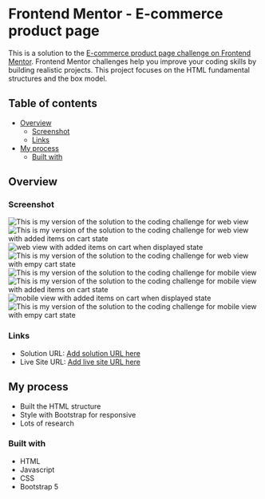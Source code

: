 # Frontend Mentor - E-commerce product page

This is a solution to the [E-commerce product page challenge on Frontend Mentor](https://www.frontendmentor.io/challenges/ecommerce-product-page-UPsZ9MJp6). Frontend Mentor challenges help you improve your coding skills by building realistic projects. This project focuses on the HTML fundamental structures and the box model.

## Table of contents

- [Overview](#overview)
  - [Screenshot](#screenshot)
  - [Links](#links)
- [My process](#my-process)
  - [Built with](#built-with)

## Overview

### Screenshot

![This is my version of the solution to the coding challenge for web view](./final/web-view.jpg)
![This is my version of the solution to the coding challenge for web view with added items on cart state](./final/web-view-cartcount.jpg)
![web view with added items on cart when displayed state](./final/web-view-with-items-on-cart.jpg)
![This is my version of the solution to the coding challenge for web view with empy cart state](./final/web-view-cart-empty.jpg)
![This is my version of the solution to the coding challenge for mobile view](./final/mobile-view.jpg)
![This is my version of the solution to the coding challenge for mobile view with added items on cart state](./final/mobile-view-cartcount.jpg)
![mobile view with added items on cart when displayed state](./final/mobile-view-with-items-on-cart.jpg)
![This is my version of the solution to the coding challenge for mobile view with empy cart state](./final/mobile-view-cart-empty.jpg)

### Links

- Solution URL: [Add solution URL here](https://github.com/ajasmine94/product_page-bootstrap)
- Live Site URL: [Add live site URL here](https://recipe-page-1031.netlify.app/)

## My process

- Built the HTML structure
- Style with Bootstrap for responsive
- Lots of research

### Built with

- HTML
- Javascript
- CSS
- Bootstrap 5
